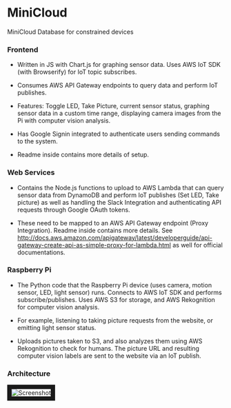 # MiniCloud
MiniCloud Database for constrained devices


### Frontend
* Written in JS with Chart.js for graphing sensor data. Uses AWS IoT SDK (with Browserify) for IoT topic subscribes.

* Consumes AWS API Gateway endpoints to query data and perform IoT publishes. 

* Features: Toggle LED, Take Picture, current sensor status, graphing sensor data in a custom time range, displaying camera images from the Pi with computer vision analysis.

* Has Google Signin integrated to authenticate users sending commands to the system.

* Readme inside contains more details of setup.

### Web Services
* Contains the Node.js functions to upload to AWS Lambda that can query sensor data from DynamoDB and perform IoT publishes (Set LED, Take picture) as well as handling the Slack Integration and authenticating API requests through Google OAuth tokens.

* These need to be mapped to an AWS API Gateway endpoint (Proxy Integration). Readme inside contains more details. See http://docs.aws.amazon.com/apigateway/latest/developerguide/api-gateway-create-api-as-simple-proxy-for-lambda.html as well for official documentations.

### Raspberry Pi
* The Python code that the Raspberry Pi device (uses camera, motion sensor, LED, light sensor) runs. Connects to AWS IoT SDK and performs subscribe/publishes. Uses AWS S3 for storage, and AWS Rekognition for computer vision analysis.

* For example, listening to taking picture requests from the website, or emitting light sensor status. 

* Uploads pictures taken to S3, and also analyzes them using AWS Rekognition to check for humans. The picture URL and resulting computer vision labels are sent to the website via an IoT publish. 

### Architecture

<img src="https://github.com/mbiuki/minicloud/blob/master/Architecture/Iot.jpg" alt="Screenshot" border="10"/>
